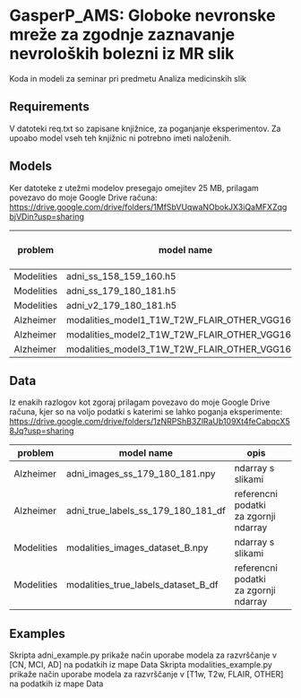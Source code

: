 # GasperP_AMS: Globoke nevronske mreže za zgodnje zaznavanje nevroloških bolezni iz MR slik
Koda in modeli za seminar pri predmetu Analiza medicinskih slik

## Requirements
V datoteki req.txt so zapisane knjižnice, za poganjanje eksperimentov. Za upoabo model vseh teh knjižnic ni potrebno imeti naloženih. 
## Models
Ker datoteke z utežmi modelov presegajo omejitev 25 MB, prilagam povezavo do moje Google Drive računa: https://drive.google.com/drive/folders/1MfSbVUqwaNObokJX3iQaMFXZqgbjVDin?usp=sharing

| problem    | model name                                     | accuracy on test set |   |
|------------|------------------------------------------------|----------------------|---|
| Modelities | adni_ss_158_159_160.h5                         |                      |   |
| Modelities | adni_ss_179_180_181.h5                         |                      |   |
| Modelities | adni_v2_179_180_181.h5                         |                      |   |
| Alzheimer  | modalities_model1_T1W_T2W_FLAIR_OTHER_VGG16.h5 |                      |   |
| Alzheimer  | modalities_model2_T1W_T2W_FLAIR_OTHER_VGG16.h5 |                      |   |
| Alzheimer  | modalities_model3_T1W_T2W_FLAIR_OTHER_VGG16.h5 |                      |   |

## Data
Iz enakih razlogov kot zgoraj prilagam povezavo do moje Google Drive računa, kjer so na voljo podatki s katerimi se lahko poganja eksperimente: https://drive.google.com/drive/folders/1zNRPShB3ZlRaUb109Xt4feCabqcX58Jq?usp=sharing

| problem    | model name                                     | opis                                     |   |
|------------|------------------------------------------------|------------------------------------------|---|
| Alzheimer  | adni_images_ss_179_180_181.npy                 |  ndarray s slikami                       |   |
| Alzheimer  | adni_true_labels_ss_179_180_181_df             |  referencni podatki za zgornji ndarray   |   |
| Modelities | modalities_images_dataset_B.npy                |  ndarray s slikami                       |   |
| Modelities | modalities_true_labels_dataset_B_df            |  referencni podatki za zgornji ndarray   |   |

## Examples
Skripta adni_example.py prikaže način uporabe modela za razvrščanje v [CN, MCI, AD] na podatkih iz mape Data
Skripta modalities_example.py prikaže način uporabe modela za razvrščanje v [T1w, T2w, FLAIR, OTHER] na podatkih iz mape Data
